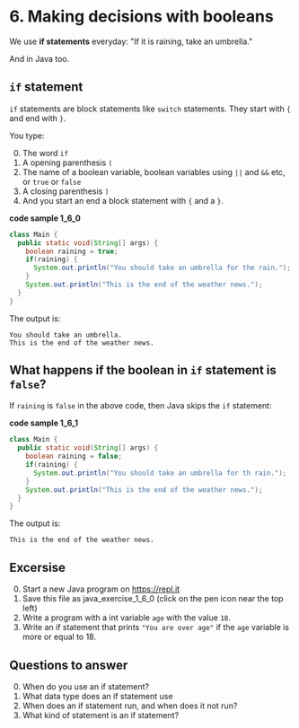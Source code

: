 # 6. Making decisions with booleans 

We use **if statements** everyday: "If it is raining, take an umbrella." 

And in Java too. 

## `if` statement

`if` statements are block statements like `switch` statements. They start with `{` and end with `}`.

You type:

0. The word `if`
0. A opening parenthesis `(`
0. The name of a boolean variable, boolean variables using `||` and `&&` etc, or `true` or `false`
0. A closing parenthesis `)`
0. And you start an end a block statement with `{` and a `}`.

**code sample 1_6_0**
```java
class Main {
  public static void(String[] args) {
    boolean raining = true;
    if(raining) {
      System.out.println("You should take an umbrella for the rain.");
    }
    System.out.println("This is the end of the weather news.");    
  }
}
```

The output is:
```
You should take an umbrella.
This is the end of the weather news.
```

## What happens if the boolean in `if` statement is `false`?

If `raining` is `false` in the above code, then Java skips the `if` statement:

**code sample 1_6_1**
```java
class Main {
  public static void(String[] args) {
    boolean raining = false;
    if(raining) {
      System.out.println("You should take an umbrella for th rain.");
    }
    System.out.println("This is the end of the weather news.");    
  }
}
```

The output is:
```
This is the end of the weather news.
```


## Excersise

0. Start a new Java program on https://repl.it
0. Save this file as java_exercise_1_6_0 (click on the pen icon near the top left)
0. Write a program with a int variable `age` with the value `18`.
0. Write an if statement that prints `"You are over age"` if the `age` variable is more or equal to 18.

## Questions to answer ##

0. When do you use an if statement?
0. What data type does an if statement use
0. When does an if statement run, and when does it not run?
0. What kind of statement is an if statement?

